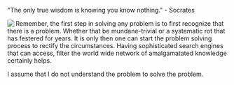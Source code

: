 "The only true wisdom is knowing you know nothing." - Socrates

<img align="left" src="https://user-images.githubusercontent.com/92899817/144738213-88067883-f6b6-4a8a-909a-03df3936c722.png">
<p> 
  Remember, the first step in solving any problem is to first recognize that there is a problem. Whether that be mundane-trivial or a systematic rot that has festered for years.
  It is only then one can start the problem solving process to rectify the circumstances. Having sophisticated search engines that can access, filter the world wide network of
  amalgamatated knowledge certainly helps.
</p> 

<p2> 
  I assume that I do not understand the problem to solve the problem. 
</p2> <br>


